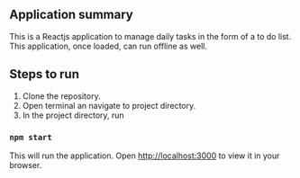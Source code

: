 ## Application summary

This is a Reactjs application to manage daily tasks in the form of a to do list. This application, once loaded, can run offline as well.

## Steps to run

1) Clone the repository. 
2) Open terminal an navigate to project directory.
3) In the project directory, run
### `npm start`

This will run the application.
Open [http://localhost:3000](http://localhost:3000) to view it in your browser.


